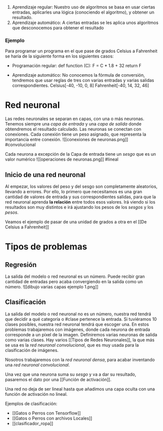 1. Aprendizaje regular: Nuestro uso de algoritmos se basa en usar ciertas entradas, aplicarles una lógica (conociendo el algoritmo), y obtener un resultado.
2. Aprendizaje automático: A ciertas entradas se les aplica unos algoritmos que desconocemos para obtener el resultado

### Ejemplo
Para programar un programa en el que pase de grados Celsius a Fahrenheit se haría de la siguiente forma en los siguientes casos:

- Programación regular:
	def function (C):
		F = C * 1.8 + 32
		return F

- Aprendizaje automático:
	No conocemos la fórmula de conversión, tendremos que usar reglas de tres con varias entradas y varias salidas correspondientes. Celsius[-40, -10, 0, 8] Fahrenheit[-40, 14, 32, 46]

# Red neuronal
Las redes neuronales se separan en capas, con una o más neuronas. Tenemos siempre una *capa de entrada* y una *capa de salida* donde obtendremos el resultado calculado.
Las neuronas se conectan con conexiones. Cada conexión tiene un peso asignado, que representa la importancia entre conexión.
![[conexiones de neuronas.png]]
#convolucional

Cada neurona a excepción de la Capa de entrada tiene un *sesgo* que es un valor numérico
![[operaciones de neuronas.png]]
#lineal

## Inicio de una red neuronal
Al empezar, los valores del peso y del sesgo son completamente aleatorios, llevando a errores. Por ello, lo primero que necesitamos es una gran cantidad de valores de entrada y sus correspondientes salidas, para que la red neuronal aprenda **la relación** entre todos esos valores. Irá viendo si los resultados son muy distintos e irá ajustando los pesos de los *sesgos* y los *pesos*. 

Veamos el ejemplo de pasar de una unidad de grados a otra en el [[De Celsius a Fahrenheit]]
# Tipos de problemas
## Regresión
La salida del modelo o red neuronal es un número. Puede recibir gran cantidad de entradas pero acaba convergiendo en la salida como un número.
![[dibujo varias capas ejemplo 1.png]]
## Clasificación
La salida del modelo o red neuronal no es un número, nuestra red tendrá que decidir a qué categoría o #clase pertenece la entrada. Si tuviéramos 10 clases posibles, nuestra red neuronal tendrá que escoger una.
En estos problemas trabajaremos con imágenes, donde cada neurona de entrada corresponde a un píxel de la imagen. Definiremos varias neuronas de salida como varias clases.
Hay varios [[Tipos de Redes Neuronales]],  la que más se usa es la *red neuronal convolucional*, que es muy usada para la clasificación de imágenes. 

Nosotros trabajaremos con la *red neuronal densa*, para acabar inventando una *red neuronal convolucional*.

Una vez que una neurona suma su *sesgo* y va a dar su resultado, pasaremos el dato por una [[Función de activación]]. 

Una red no deja de ser lineal hasta que añadimos una capa oculta con una función de activación no lineal.

Ejemplos de clasificación:
- [[Gatos o Perros con Tensorflow]]
- [[Gatos o Perros con archivos Locales]]
- [[clasificador_ropa]]